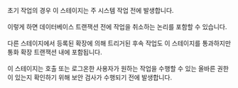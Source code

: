 초기 작업의 경우 이 스테이지는 주 시스템 작업 전에 발생합니다.<br /><br />이렇게 하면 데이터베이스 트랜잭션 전에 작업을 취소하는 논리를 포함할 수 있습니다.<br /><br />다른 스테이지에서 등록된 확장에 의해 트리거된 후속 작업도 이 스테이지를 통과하지만 통화 확장 트랜잭션 내에 포함됩니다.<br /><br />이 스테이지는 호출 또는 로그온한 사용자가 원하는 작업을 수행할 수 있는 올바른 권한이 있는지 확인하기 위해 보안 검사가 수행되기 전에 발생합니다.
